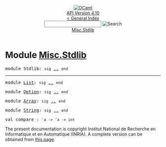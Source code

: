 <!-- ((! set title API !)) ((! set documentation !)) ((! set api !)) ((! set nobreadcrumb !)) -->
<div class="api"><header><nav class="toc brand"><a class="brand" href="https://ocaml.org/"><img src="colour-logo-gray.svg" class="svg" alt="OCaml"></a></nav><nav class="toc"><div class="toc_version"><a href="/docs" id="version-select">API Version 4.10</a></div><a href="index.html">&lt; General Index</a><div class="api_search"><input type="text" name="apisearch" id="api_search" oninput="mySearch(false);" onkeypress="this.oninput();" onclick="this.oninput();" onpaste="this.oninput();">
<img src="search_icon.svg" alt="Search" class="svg" onclick="mySearch(false)"></div>
<div id="search_results"></div><div class="toc_title"><a href="#top">Misc.Stdlib</a></div><ul></ul></nav></header>

<h1>Module <a href="type_Misc.Stdlib.html">Misc.Stdlib</a></h1>

<pre><span id="MODULEStdlib"><span class="keyword">module</span> Stdlib</span>: <code class="code"><span class="keyword">sig</span></code> <a href="Misc.Stdlib.html">..</a> <code class="code"><span class="keyword">end</span></code></pre><hr width="100%">

<pre><span id="MODULEList"><span class="keyword">module</span> <a href="Misc.Stdlib.List.html">List</a></span>: <code class="code"><span class="keyword">sig</span></code> <a href="Misc.Stdlib.List.html">..</a> <code class="code"><span class="keyword">end</span></code></pre>
<pre><span id="MODULEOption"><span class="keyword">module</span> <a href="Misc.Stdlib.Option.html">Option</a></span>: <code class="code"><span class="keyword">sig</span></code> <a href="Misc.Stdlib.Option.html">..</a> <code class="code"><span class="keyword">end</span></code></pre>
<pre><span id="MODULEArray"><span class="keyword">module</span> <a href="Misc.Stdlib.Array.html">Array</a></span>: <code class="code"><span class="keyword">sig</span></code> <a href="Misc.Stdlib.Array.html">..</a> <code class="code"><span class="keyword">end</span></code></pre>
<pre><span id="MODULEString"><span class="keyword">module</span> <a href="Misc.Stdlib.String.html">String</a></span>: <code class="code"><span class="keyword">sig</span></code> <a href="Misc.Stdlib.String.html">..</a> <code class="code"><span class="keyword">end</span></code></pre>
<pre><span id="VALcompare"><span class="keyword">val</span> compare</span> : <code class="type">'a -&gt; 'a -&gt; int</code></pre>
<div class="copyright">The present documentation is copyright Institut National de Recherche en Informatique et en Automatique (INRIA). A complete version can be obtained from <a href="http://caml.inria.fr/pub/docs/manual-ocaml/">this page</a>.</div></div>